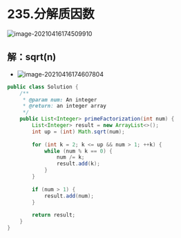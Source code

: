 # 235.分解质因数

![image-20210416174509910](https://raw.githubusercontent.com/TWDH/Leetcode-From-Zero/pictures/img/image-20210416174509910.png)

## 解：sqrt(n)

* ![image-20210416174607804](https://raw.githubusercontent.com/TWDH/Leetcode-From-Zero/pictures/img/image-20210416174607804.png)

```java
public class Solution {
    /**
     * @param num: An integer
     * @return: an integer array
     */
    public List<Integer> primeFactorization(int num) {
        List<Integer> result = new ArrayList<>();
        int up = (int) Math.sqrt(num);
        
        for (int k = 2; k <= up && num > 1; ++k) {
            while (num % k == 0) {
                num /= k;
                result.add(k);
            }
        }
        
        if (num > 1) {
            result.add(num);
        }
        
        return result;
    }
}
```

